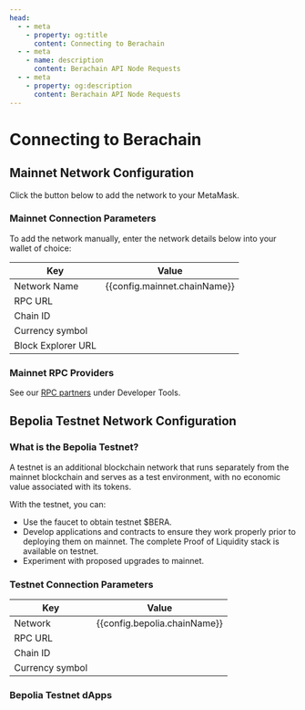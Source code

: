 ```yaml
---
head:
  - - meta
    - property: og:title
      content: Connecting to Berachain
  - - meta
    - name: description
      content: Berachain API Node Requests
  - - meta
    - property: og:description
      content: Berachain API Node Requests
---
```


<script setup>
  import config from '@berachain/config/constants.json';
  import AddNetwork from '@berachain/ui/AddNetwork';
  import CopyToClipboard from '@berachain/ui/CopyToClipboard';
</script>

# Connecting to Berachain

## Mainnet Network Configuration

Click the button below to add the network to your MetaMask.

<ClientOnly>
  <AddNetwork
    :chainId="config.mainnet.chainId"
    :chainName="config.mainnet.chainName"
    :nativeCurrencyName="config.mainnet.currencyName"
    :nativeCurrencySymbol="config.mainnet.currencySymbol"
    :nativeCurrencyDecimals="config.mainnet.decimals"
    :rpcUrl="config.mainnet.rpcUrl"
    :blockExplorerUrl="config.websites.berascan.url"
  />
</ClientOnly>

### Mainnet Connection Parameters

To add the network manually, enter the network details below into your wallet of choice:

| Key                | Value                                                                              |
| ------------------ | ---------------------------------------------------------------------------------- |
| Network Name       | {{config.mainnet.chainName}}                                                       |
| RPC URL            | <ClientOnly><CopyToClipboard :text="config.mainnet.rpcUrl" /></ClientOnly>         |
| Chain ID           | <ClientOnly><CopyToClipboard :text="config.mainnet.chainId" /></ClientOnly>        |
| Currency symbol    | <ClientOnly><CopyToClipboard :text="config.mainnet.currencySymbol" /></ClientOnly> |
| Block Explorer URL | <ClientOnly><CopyToClipboard :text="config.websites.berascan.url" /></ClientOnly>  |

### Mainnet RPC Providers

See our [RPC partners](/developers/developer-tools#rpc-providers) under Developer Tools.

## Bepolia Testnet Network Configuration

<ClientOnly>
  <AddNetwork
    :chainId="config.bepolia.chainId"
    :chainName="config.bepolia.chainName"
    :nativeCurrencyName="config.bepolia.currencyName"
    :nativeCurrencySymbol="config.bepolia.currencySymbol"
    :nativeCurrencyDecimals="config.bepolia.decimals"
    :rpcUrl="config.bepolia.rpcUrl"
    :blockExplorerUrl="config.websites.berascanBepolia.url"
    :testnet="true"
  />
</ClientOnly>

### What is the Bepolia Testnet?

A testnet is an additional blockchain network that runs separately from the mainnet blockchain and serves as a test environment, with no economic value associated with its tokens.

With the testnet, you can:

- Use the faucet to obtain testnet $BERA.
- Develop applications and contracts to ensure they work properly prior to deploying them on mainnet. The complete Proof of Liquidity stack is available on testnet.
- Experiment with proposed upgrades to mainnet.

### Testnet Connection Parameters

| Key             | Value                                                                              |
| --------------- | ---------------------------------------------------------------------------------- |
| Network         | {{config.bepolia.chainName}}                                                       |
| RPC URL         | <ClientOnly><CopyToClipboard :text="config.bepolia.rpcUrl" /></ClientOnly>         |
| Chain ID        | <ClientOnly><CopyToClipboard :text="config.bepolia.chainId" /></ClientOnly>        |
| Currency symbol | <ClientOnly><CopyToClipboard :text="config.bepolia.currencySymbol" /></ClientOnly> |

### Bepolia Testnet dApps

<template v-for="(item) in config['bepolia']['dapps']">
  <table>
    <thead><tr><th>Name</th><th>URL</th></tr></thead>
    <tbody>
          <tr>
            <td><a :href="item.url">{{ item.name }}</a></td>
            <td>{{ item.url }}</td>
          </tr>
    </tbody>
  </table>
</template>
